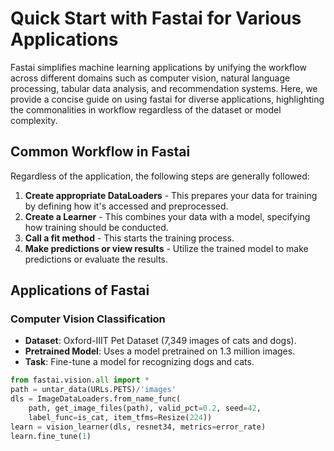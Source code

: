 # Quick Start with Fastai for Various Applications

Fastai simplifies machine learning applications by unifying the workflow across different domains such as computer vision, natural language processing, tabular data analysis, and recommendation systems. Here, we provide a concise guide on using fastai for diverse applications, highlighting the commonalities in workflow regardless of the dataset or model complexity.

## Common Workflow in Fastai

Regardless of the application, the following steps are generally followed:

1. **Create appropriate DataLoaders** - This prepares your data for training by defining how it's accessed and preprocessed.
2. **Create a Learner** - This combines your data with a model, specifying how training should be conducted.
3. **Call a fit method** - This starts the training process.
4. **Make predictions or view results** - Utilize the trained model to make predictions or evaluate the results.

## Applications of Fastai

### Computer Vision Classification

- **Dataset**: Oxford-IIIT Pet Dataset (7,349 images of cats and dogs).
- **Pretrained Model**: Uses a model pretrained on 1.3 million images.
- **Task**: Fine-tune a model for recognizing dogs and cats.

```python
from fastai.vision.all import *
path = untar_data(URLs.PETS)/'images'
dls = ImageDataLoaders.from_name_func(
    path, get_image_files(path), valid_pct=0.2, seed=42,
    label_func=is_cat, item_tfms=Resize(224))
learn = vision_learner(dls, resnet34, metrics=error_rate)
learn.fine_tune(1)
